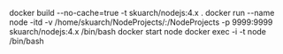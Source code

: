 docker build --no-cache=true -t skuarch/nodejs:4.x .
docker run --name node -itd -v /home/skuarch/NodeProjects/:/NodeProjects -p 9999:9999 skuarch/nodejs:4.x /bin/bash
docker start node
docker exec -i -t node /bin/bash
